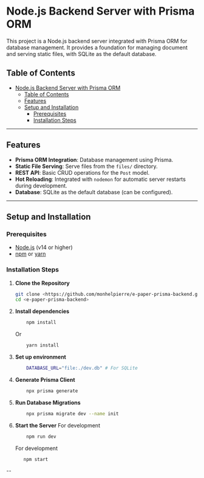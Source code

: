 # Node.js Backend Server with Prisma ORM

This project is a Node.js backend server integrated with Prisma ORM for database management. It provides a foundation for managing document and serving static files, with SQLite as the default database.

## Table of Contents

- [Node.js Backend Server with Prisma ORM](#nodejs-backend-server-with-prisma-orm)
  - [Table of Contents](#table-of-contents)
  - [Features](#features)
  - [Setup and Installation](#setup-and-installation)
    - [Prerequisites](#prerequisites)
    - [Installation Steps](#installation-steps)

---

## Features

- **Prisma ORM Integration**: Database management using Prisma.
- **Static File Serving**: Serve files from the `files/` directory.
- **REST API**: Basic CRUD operations for the `Post` model.
- **Hot Reloading**: Integrated with `nodemon` for automatic server restarts during development.
- **Database**: SQLite as the default database (can be configured).

---

## Setup and Installation

### Prerequisites

- [Node.js](https://nodejs.org/) (v14 or higher)
- [npm](https://www.npmjs.com/) or [yarn](https://yarnpkg.com/)

### Installation Steps

1. **Clone the Repository**

   ```bash
   git clone <https://github.com/monhelpierre/e-paper-prisma-backend.git>
   cd <e-paper-prisma-backend>
   ```

2. **Install dependencies**

   ```bash
       npm install
   ```

   Or

   ```bash
       yarn install
   ```

3. **Set up environment**

   ```bash
       DATABASE_URL="file:./dev.db" # For SQLite
   ```

4. **Generate Prisma Client**

   ```bash
       npx prisma generate
   ```

5. **Run Database Migrations**

   ```bash
       npx prisma migrate dev --name init
   ```

6. **Start the Server**
   For development

   ```bash
       npm run dev
   ```

   For development

   ```bash
      npm start
   ```

--
